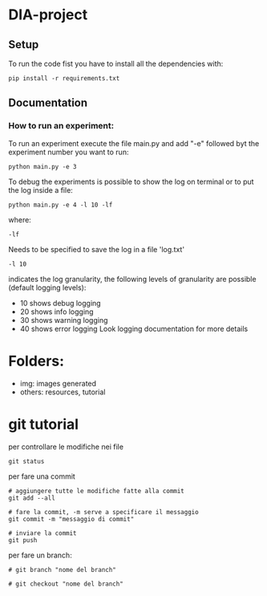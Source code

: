 # DIA-project

## Setup

To run the code fist you have to install all the dependencies with:

    pip install -r requirements.txt

## Documentation

### How to run an experiment:
To run an experiment execute the file main.py and add "-e" followed byt the experiment number you want to run: 

    python main.py -e 3 

To debug the experiments is possible to show the log on terminal or to put the log inside a file:

    python main.py -e 4 -l 10 -lf

where:

    -lf

Needs to be specified to save the log in a file 'log.txt'

    -l 10 

indicates the log granularity, the following levels of granularity are possible (default logging levels):
* 10 shows debug logging
* 20 shows info logging
* 30 shows warning logging
* 40 shows error logging
Look logging documentation for more details 
    
# Folders:
- img: images generated
- others: resources, tutorial

# git tutorial

per controllare le modifiche nei file 

    git status

per fare una commit

    # aggiungere tutte le modifiche fatte alla commit
    git add --all   

    # fare la commit, -m serve a specificare il messaggio
    git commit -m "messaggio di commit" 

    # inviare la commit
    git push

per fare un branch:

    # git branch "nome del branch"

    # git checkout "nome del branch"


